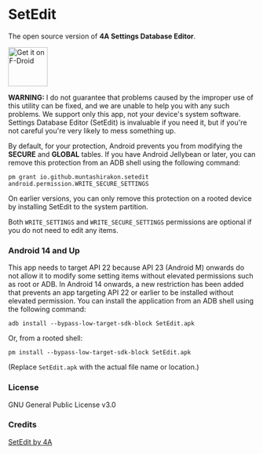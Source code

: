 # SetEdit

The open source version of **4A Settings Database Editor**.

[<img src="https://fdroid.gitlab.io/artwork/badge/get-it-on.png"
alt="Get it on F-Droid"
height="80" />](https://f-droid.org/packages/io.github.muntashirakon.setedit)

**WARNING:** I do not guarantee that problems caused by the improper use of this utility can be fixed, and we are unable to help you with any such problems. We support only this app, not your device's system software. Settings Database Editor (SetEdit) is invaluable if you need it, but if you're not careful you're very likely to mess something up.

By default, for your protection, Android prevents you from modifying the **SECURE** and **GLOBAL** tables. If you have Android Jellybean or later, you can remove this protection from an ADB shell using the following command:
```shell
pm grant io.github.muntashirakon.setedit android.permission.WRITE_SECURE_SETTINGS
```
On earlier versions, you can only remove this protection on a rooted device by installing SetEdit to the system partition.

Both `WRITE_SETTINGS` and `WRITE_SECURE_SETTINGS` permissions are optional if you do not need to edit any items.

### Android 14 and Up

This app needs to target API 22 because API 23 (Android M) onwards do not allow it to modify some setting items without elevated permissions such as root or ADB.
In Android 14 onwards, a new restriction has been added that prevents an app targeting API 22 or earlier to be installed without elevated permission.
You can install the application from an ADB shell using the following command:

```shell
adb install --bypass-low-target-sdk-block SetEdit.apk
```

Or, from a rooted shell:

```shell
pm install --bypass-low-target-sdk-block SetEdit.apk
```

(Replace `SetEdit.apk` with the actual file name or location.)

### License

GNU General Public License v3.0

### Credits

[SetEdit by 4A](https://play.google.com/store/apps/details?id=by4a.setedit22)
